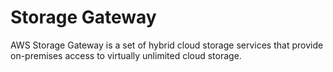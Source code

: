# Storage Gateway
AWS Storage Gateway is a set of hybrid cloud storage services that provide on-premises access to virtually unlimited cloud storage.